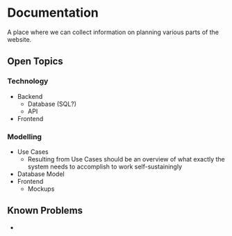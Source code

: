 # Documentation

A place where we can collect information on planning various parts of the website.

## Open Topics

### Technology

- Backend
  - Database (SQL?)
  - API
- Frontend

### Modelling

- Use Cases
  - Resulting from Use Cases should be an overview of what exactly the system needs to accomplish to work self-sustainingly
- Database Model
- Frontend
  - Mockups

## Known Problems

- 